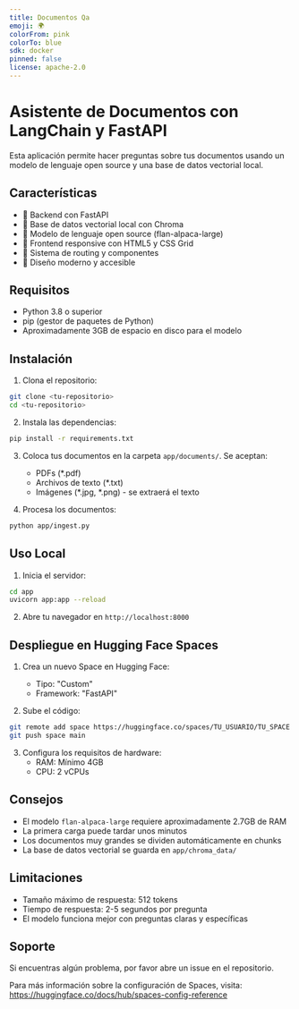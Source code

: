 ```yaml
---
title: Documentos Qa
emoji: 🌍
colorFrom: pink
colorTo: blue
sdk: docker
pinned: false
license: apache-2.0
---
```


# Asistente de Documentos con LangChain y FastAPI

Esta aplicación permite hacer preguntas sobre tus documentos usando un modelo de lenguaje open source y una base de datos vectorial local.

## Características

- 🚀 Backend con FastAPI
- 💾 Base de datos vectorial local con Chroma
- 🤖 Modelo de lenguaje open source (flan-alpaca-large)
- 📱 Frontend responsive con HTML5 y CSS Grid
- 🔄 Sistema de routing y componentes
- 🎨 Diseño moderno y accesible

## Requisitos

- Python 3.8 o superior
- pip (gestor de paquetes de Python)
- Aproximadamente 3GB de espacio en disco para el modelo

## Instalación

1. Clona el repositorio:
```bash
git clone <tu-repositorio>
cd <tu-repositorio>
```

2. Instala las dependencias:
```bash
pip install -r requirements.txt
```

3. Coloca tus documentos en la carpeta `app/documents/`. Se aceptan:
   - PDFs (*.pdf)
   - Archivos de texto (*.txt)
   - Imágenes (*.jpg, *.png) - se extraerá el texto

4. Procesa los documentos:
```bash
python app/ingest.py
```

## Uso Local

1. Inicia el servidor:
```bash
cd app
uvicorn app:app --reload
```

2. Abre tu navegador en `http://localhost:8000`

## Despliegue en Hugging Face Spaces

1. Crea un nuevo Space en Hugging Face:
   - Tipo: "Custom"
   - Framework: "FastAPI"

2. Sube el código:
```bash
git remote add space https://huggingface.co/spaces/TU_USUARIO/TU_SPACE
git push space main
```

3. Configura los requisitos de hardware:
   - RAM: Mínimo 4GB
   - CPU: 2 vCPUs

## Consejos

- El modelo `flan-alpaca-large` requiere aproximadamente 2.7GB de RAM
- La primera carga puede tardar unos minutos
- Los documentos muy grandes se dividen automáticamente en chunks
- La base de datos vectorial se guarda en `app/chroma_data/`

## Limitaciones

- Tamaño máximo de respuesta: 512 tokens
- Tiempo de respuesta: 2-5 segundos por pregunta
- El modelo funciona mejor con preguntas claras y específicas

## Soporte

Si encuentras algún problema, por favor abre un issue en el repositorio.

Para más información sobre la configuración de Spaces, visita: https://huggingface.co/docs/hub/spaces-config-reference
